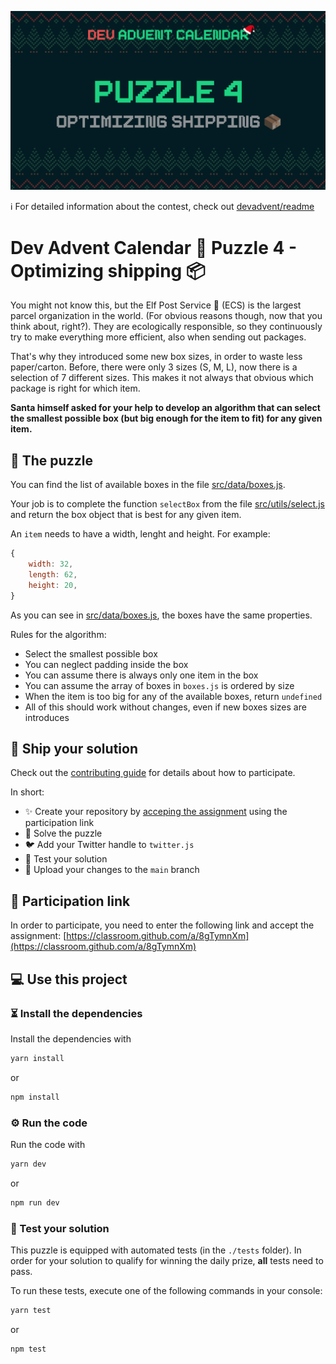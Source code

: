 ![](README.cover.jpg)

ℹ️ For detailed information about the contest, check out [devadvent/readme](https://github.com/devadvent/readme/)

# Dev Advent Calendar 🎅 Puzzle 4 - Optimizing shipping 📦

You might not know this, but the Elf Post Service 📯 (ECS) is the largest parcel organization in the world. (For obvious reasons though, now that you think about, right?). They are ecologically responsible, so they continuously try to make everything more efficient, also when sending out packages.

That's why they introduced some new box sizes, in order to waste less paper/carton. Before, there were only 3 sizes (S, M, L), now there is a selection of 7 different sizes. This makes it not always that obvious which package is right for which item.

**Santa himself asked for your help to develop an algorithm that can select the smallest possible box (but big enough for the item to fit) for any given item.**

## 🧩 The puzzle

You can find the list of available boxes in the file [src/data/boxes.js](src/data/boxes.js).

Your job is to complete the function `selectBox` from the file [src/utils/select.js](src/utils/select.js) and return the box object that is best for any given item.

An `item` needs to have a width, lenght and height. For example:

```javascript
{
    width: 32,
    length: 62,
    height: 20,
}
```

As you can see in [src/data/boxes.js](src/data/boxes.js), the boxes have the same properties.

Rules for the algorithm:

-   Select the smallest possible box
-   You can neglect padding inside the box
-   You can assume there is always only one item in the box
-   You can assume the array of boxes in `boxes.js` is ordered by size
-   When the item is too big for any of the available boxes, return `undefined`
-   All of this should work without changes, even if new boxes sizes are introduces

## 🚢 Ship your solution

Check out the [contributing guide](https://github.com/devadvent/readme/blob/main/CONTRIBUTING.md) for details about how to participate.

In short:

-   ✨ Create your repository by [acceping the assignment](https://classroom.github.com/a/8gTymnXm) using the participation link
-   🧩 Solve the puzzle
-   🐦 Add your Twitter handle to `twitter.js`
-   🤖 Test your solution
-   🚀 Upload your changes to the `main` branch

## 🔗 Participation link

In order to participate, you need to enter the following link and accept the assignment:
[https://classroom.github.com/a/8gTymnXm](https://classroom.github.com/a/8gTymnXm)

## 💻 Use this project

### ⏳ Install the dependencies

Install the dependencies with

```bash
yarn install
```

or

```bash
npm install
```

### ⚙️ Run the code

Run the code with

```bash
yarn dev
```

or

```bash
npm run dev
```

### 🤖 Test your solution

This puzzle is equipped with automated tests (in the `./tests` folder). In order for your solution to qualify for winning the daily prize, **all** tests need to pass.

To run these tests, execute one of the following commands in your console:

```bash
yarn test
```

or

```bash
npm test
```
